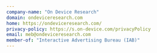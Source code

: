 ```yaml
---
company-name: "On Device Research"
domain: ondeviceresearch.com
home: https://ondeviceresearch.com/
privacy-policy: https://s.on-device.com/privacyPolicy
email: meb@ondeviceresearch.com
member-of: "Interactive Advertising Bureau (IAB)"
---
```




